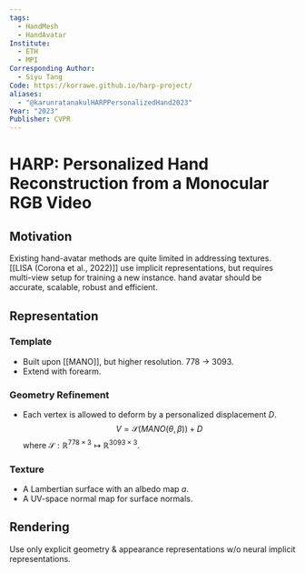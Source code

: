 ```yaml
---
tags:
  - HandMesh
  - HandAvatar
Institute:
  - ETH
  - MPI
Corresponding Author:
  - Siyu Tang
Code: https://korrawe.github.io/harp-project/
aliases:
  - "@karunratanakulHARPPersonalizedHand2023"
Year: "2023"
Publisher: CVPR
---
```

# HARP: Personalized Hand Reconstruction from a Monocular RGB Video
## Motivation
Existing hand-avatar methods are quite limited in addressing textures. [[LISA (Corona et al., 2022)]] use implicit representations, but requires multi-view setup for training a new instance.
hand avatar should be accurate, scalable, robust and efficient.
## Representation
### Template
* Built upon [[MANO]], but higher resolution. 778 -> 3093.
* Extend with forearm.
### Geometry Refinement
* Each vertex is allowed to deform by a personalized displacement $D$.
$$V=\mathcal{S}(MANO(\theta, \beta)) + D$$ where $\mathcal{S}:\mathbb{R}^{778\times 3}\mapsto \mathbb{R}^{3093\times 3}$.
### Texture
* A Lambertian surface with an albedo map $a$.
* A UV-space normal map for surface normals.

## Rendering
Use only explicit geometry & appearance representations w/o neural implicit representations.
